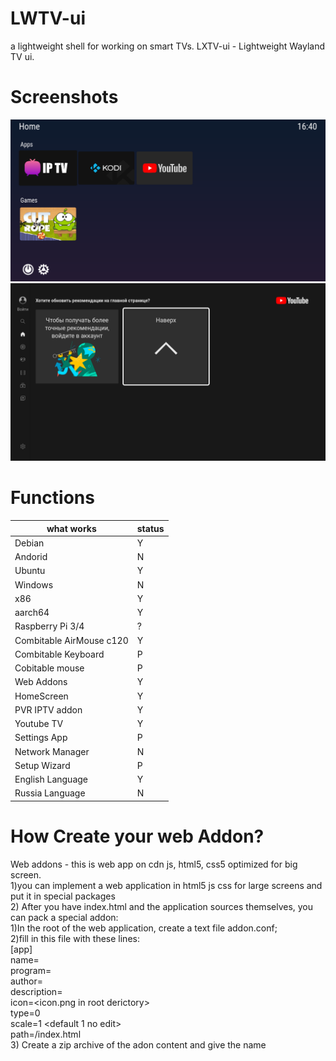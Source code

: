 # LWTV-ui
a lightweight shell for working on smart TVs. LXTV-ui - Lightweight Wayland TV ui.
# Screenshots
![alt text](image.png)
![alt text](image02.png)
# Functions
what works  | status |
| --- | --- |
| Debian | Y |
| Andorid | N |
| Ubuntu | Y |
| Windows | N |
| x86 | Y |
| aarch64 | Y |
| Raspberry Pi 3/4 | ? |
| Combitable AirMouse c120 | Y |
| Combitable Keyboard | P |
| Cobitable mouse | P |
| Web Addons | Y |
| HomeScreen | Y |
| PVR IPTV addon | Y |
| Youtube TV | Y |
| Settings App | P |
| Network Manager | N |
| Setup Wizard | P |
| English Language | Y |
| Russia Language | N |

# How Create your web Addon?
Web addons - this is web app on cdn js, html5, css5 optimized for big screen. <br />
1)you can implement a web application in html5 js css for large screens and put it in special packages <br />
2) After you have index.html and the application sources themselves, you can pack a special addon: <br />
    1)In the root of the web application, create a text file addon.conf; <br />
    2)fill in this file with these lines: <br />
        [app] <br />
        name=<addonName> <br />
        program=<addon type game or app> <br />
        author=<author name> <br />
        description=<desciption> <br />
        icon=<icon.png in root derictory> <br />
        type=0 <no edit> <br />
        scale=1 <default 1 no edit> <br />
        path=<addonName>/index.html <br />
     3) Create a zip archive of the adon content and give the name <addonName> <br />
     
